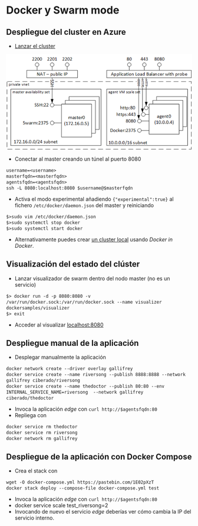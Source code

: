 # Docker y Swarm mode

## Despliegue del cluster en Azure

* [Lanzar el cluster](https://github.com/Azure/azure-quickstart-templates/tree/master/101-acsengine-swarmmode)

![Cluster](https://raw.githubusercontent.com/Azure/acs-engine/master/docs/images/swarm.png)

* Conectar al master creando un túnel al puerto 8080
```
username=<username>
masterfqdn=<masterfqdn>
agentsfqdn=<agentsfqdn>
ssh -L 8080:localhost:8080 $username@$masterfqdn
```
* Activa el modo experimental añadiendo ```{"experimental":true}``` al fichero ```/etc/docker/daemon.json``` del master y reiniciando
```
$>sudo vim /etc/docker/daemon.json
$>sudo systemctl stop docker
$>sudo systemctl start docker
```
* Alternativamente puedes crear [un cluster local](https://pastebin.com/KizLE6Cf) usando *Docker in Docker*.

## Visualización del estado del clúster

* Lanzar visualizador de swarm dentro del nodo master (no es un servicio)
```
$> docker run -d -p 8080:8080 -v /var/run/docker.sock:/var/run/docker.sock --name visualizer dockersamples/visualizer
$> exit
```
* Acceder al visualizar [localhost:8080](http://localhost:8080)

## Despliegue manual de la aplicación

* Desplegar manualmente la aplicación
```
docker network create --driver overlay gallifrey
docker service create --name riversong --publish 8888:8888 --network gallifrey ciberado/riversong
docker service create --name thedoctor --publish 80:80 --env INTERNAL_SERVICE_NAME=riversong  --network gallifrey ciberado/thedoctor
```
* Invoca la aplicación *edge* con ```curl http://$agentsfqdn:80```
* Repliega con
```
docker service rm thedoctor
docker service rm riversong
docker network rm gallifrey
```

## Despliegue de la aplicación con Docker Compose 

* Crea el stack con
```
wget -O docker-compose.yml https://pastebin.com/1E02pXzT
docker stack deploy --compose-file docker-compose.yml test
```
* Invoca la aplicación *edge* con ```curl http://$agentsfqdn:80```
* docker service scale test_riversong=2
* Invocando de nuevo el servicio *edge* deberías ver cómo cambia la IP del servicio interno.
 



